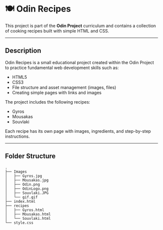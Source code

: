 # 🍽️ Odin Recipes

This project is part of the **Odin Project** curriculum and contains a collection of cooking recipes built with simple HTML and CSS.

---

## Description

Odin Recipes is a small educational project created within the Odin Project to practice fundamental web development skills such as:

- HTML5  
- CSS3  
- File structure and asset management (images, files)  
- Creating simple pages with links and images  

The project includes the following recipes:

- Gyros  
- Mousakas  
- Souvlaki  

Each recipe has its own page with images, ingredients, and step-by-step instructions.

---

## Folder Structure

```plaintext
.
├── Images
│   ├── Gyros.jpg
│   ├── Mousakas.jpg
│   ├── Odin.png
│   ├── OdinLogo.png
│   ├── Souvlaki.JPG
│   └── gif.gif
├── index.html
├── recipes
│   ├── Gyros.html
│   ├── Mousakas.html
│   └── Souvlaki.html
└── style.css
